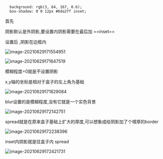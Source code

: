 ```
  background: rgb(3, 64, 167, 0.6);
  box-shadow: 0 0 12px #6da2ff inset;
```

首先

阴影默认是外阴影,要设置内阴影需要在最后加 ==inset==

设置后 ,阴影在边框内

![image-20210629171554951](C:\Users\inui\AppData\Roaming\Typora\typora-user-images\image-20210629171554951.png)

![image-20210629171647519](C:\Users\inui\AppData\Roaming\Typora\typora-user-images\image-20210629171647519.png)

模糊程度=0就是不设置阴影

x,y轴的坐标是相对于盒子的左上角为基础

![image-20210629171829084](C:\Users\inui\AppData\Roaming\Typora\typora-user-images\image-20210629171829084.png)

blur设置的是模糊程度,没有它就是一个实色背景

![image-20210629172142751](C:\Users\inui\AppData\Roaming\Typora\typora-user-images\image-20210629172142751.png)

spread就是在原来盒子基础上扩大的厚度,可以想象成给阴影加了个增厚的border

![image-20210629172238396](C:\Users\inui\AppData\Roaming\Typora\typora-user-images\image-20210629172238396.png)

inset内阴影就是往盒子内 spread

![image-20210629172421731](C:\Users\inui\AppData\Roaming\Typora\typora-user-images\image-20210629172421731.png)
